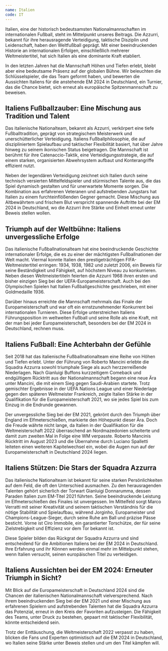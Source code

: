 ```yaml
---
name: Italien
code: IT
---
```


Italien, eine der historisch bedeutsamsten Nationalmannschaften im internationalen Fußball, steht im Mittelpunkt unseres Beitrags. Die Azzurri, bekannt für ihre herausragende Verteidigung, taktische Disziplin und Leidenschaft, haben den Weltfußball geprägt. Mit einer beeindruckenden Historie an internationalen Erfolgen, einschließlich mehrerer Weltmeistertitel, hat sich Italien als eine dominante Kraft etabliert. 

In den letzten Jahren hat die Mannschaft Höhen und Tiefen erlebt, bleibt aber eine bedeutsame Präsenz auf der globalen Bühne. Wir beleuchten die Schlüsselspieler, die das Team geformt haben, und bewerten die Aussichten Italiens für die anstehende EM 2024 in Deutschland, ein Turnier, das die Chance bietet, sich erneut als europäische Spitzenmannschaft zu beweisen.


## Italiens Fußballzauber: Eine Mischung aus Tradition und Talent

Das italienische Nationalteam, bekannt als Azzurri, verkörpert eine tiefe Fußballtradition, geprägt von strategischem Meisterwerk und unerschütterlicher Verteidigung. Italiens Fußballphilosophie, die auf diszipliniertem Spielaufbau und taktischer Flexibilität basiert, hat über Jahre hinweg zu seinem ikonischen Status beigetragen. Die Mannschaft ist berühmt für ihre Catenaccio-Taktik, eine Verteidigungsstrategie, die auf einem starken, organisierten Abwehrsystem aufbaut und Konterangriffe effizient nutzt. 

Neben der legendären Verteidigung zeichnet sich Italien durch seine technisch versierten Mittelfeldspieler und stürmischen Talente aus, die das Spiel dynamisch gestalten und für unerwartete Momente sorgen. Die Kombination aus erfahrenen Veteranen und aufstrebenden Jungstars hat Italien zu einem furchteinflößenden Gegner gemacht. Diese Mischung aus Altbewährtem und frischem Blut verspricht spannende Auftritte bei der EM 2024 in Deutschland, wo die Azzurri ihre Stärke und Einheit erneut unter Beweis stellen wollen.


## Triumph auf der Weltbühne: Italiens unvergessliche Erfolge

Das italienische Fußballnationalteam hat eine beeindruckende Geschichte internationaler Erfolge, die es zu einer der mächtigsten Fußballnationen der Welt macht. Viermal konnte Italien den prestigeträchtigen FIFA-Weltmeistertitel erringen: 1934, 1938, 1982 und zuletzt 2006, ein Beweis für seine Beständigkeit und Fähigkeit, auf höchstem Niveau zu konkurrieren. Neben diesen Weltmeistertiteln feierten die Azzurri 1968 ihren ersten und bisher einzigen Sieg bei der UEFA-Europameisterschaft. Auch bei den Olympischen Spielen hat Italien Fußballgeschichte geschrieben, mit einer Goldmedaille 1936. 

Darüber hinaus erreichte die Mannschaft mehrmals das Finale der Europameisterschaft und war oft ein ernstzunehmender Konkurrent bei internationalen Turnieren. Diese Erfolge unterstreichen Italiens Führungsposition im weltweiten Fußball und seine Rolle als eine Kraft, mit der man bei jeder Europameisterschaft, besonders bei der EM 2024 in Deutschland, rechnen muss.


## Italiens Fußball: Eine Achterbahn der Gefühle

Seit 2018 hat das italienische Fußballnationalteam eine Reihe von Höhen und Tiefen erlebt. Unter der Führung von Roberto Mancini erlebte die Squadra Azzurra sowohl triumphale Siege als auch herzzerreißende Niederlagen. Nach Gianluigi Buffons kurzzeitigem Comeback und endgültigem Rücktritt aus der Nationalmannschaft begann eine neue Ära unter Mancini, die mit einem Sieg gegen Saudi-Arabien startete. Trotz gemischter Ergebnisse in der UEFA Nations League und einer Niederlage gegen den späteren Weltmeister Frankreich, zeigte Italien Stärke in der Qualifikation für die Europameisterschaft 2021, wo sie jedes Spiel bis zum Einzug in die Endrunde gewannen.

Der unvergessliche Sieg bei der EM 2021, gekrönt durch den Triumph über England im Elfmeterschießen, markierte den Höhepunkt dieser Ära. Doch die Freude währte nicht lange, da Italien in der Qualifikation für die Weltmeisterschaft 2022 überraschend an Nordmazedonien scheiterte und damit zum zweiten Mal in Folge eine WM verpasste. Roberto Mancinis Rücktritt im August 2023 und die Übernahme durch Luciano Spalletti leiteten einen weiteren Kapitelwechsel ein, wobei die Augen nun auf der Europameisterschaft in Deutschland 2024 liegen.


## Italiens Stützen: Die Stars der Squadra Azzurra

Das italienische Nationalteam ist bekannt für seine starken Persönlichkeiten auf dem Feld, die oft den Unterschied ausmachen. Zu den herausragenden Talenten gehört sicherlich der Torwart Gianluigi Donnarumma, dessen Paraden Italien zum EM-Titel 2021 führten. Seine beeindruckende Leistung im Elfmeterschießen des Finales ist unvergessen. Im Mittelfeld sorgt Marco Verratti mit seiner Kreativität und seinem taktischen Verständnis für die nötige Stabilität und Spielaufbau, während Jorginho, Europameister und Champions-League-Sieger, durch seine Ruhe am Ball und präzise Pässe besticht. Vorne ist Ciro Immobile, ein garantierter Torschütze, der für seine Zielstrebigkeit und Effizienz vor dem Tor bekannt ist. 

Diese Spieler bilden das Rückgrat der Squadra Azzurra und sind entscheidend für die Ambitionen Italiens bei der EM 2024 in Deutschland. Ihre Erfahrung und ihr Können werden einmal mehr im Mittelpunkt stehen, wenn Italien versucht, seinen europäischen Titel zu verteidigen.


## Italiens Aussichten bei der EM 2024: Erneuter Triumph in Sicht?

Mit Blick auf die Europameisterschaft in Deutschland 2024 sind die Chancen der italienischen Nationalmannschaft vielversprechend. Nach ihrem beeindruckenden Sieg bei der EM 2021 und einer Mischung aus erfahrenen Spielern und aufstrebenden Talenten hat die Squadra Azzurra das Potenzial, erneut in den Kreis der Favoriten aufzusteigen. Die Fähigkeit des Teams, unter Druck zu bestehen, gepaart mit taktischer Flexibilität, könnte entscheidend sein. 

Trotz der Enttäuschung, die Weltmeisterschaft 2022 verpasst zu haben, blicken die Fans und Experten optimistisch auf die EM 2024 in Deutschland, wo Italien seine Stärke unter Beweis stellen und um den Titel kämpfen will.
